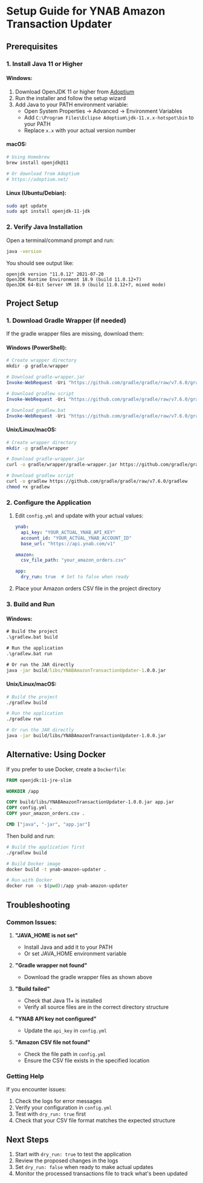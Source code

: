 # Setup Guide for YNAB Amazon Transaction Updater

## Prerequisites

### 1. Install Java 11 or Higher

#### Windows:
1. Download OpenJDK 11 or higher from [Adoptium](https://adoptium.net/)
2. Run the installer and follow the setup wizard
3. Add Java to your PATH environment variable:
   - Open System Properties → Advanced → Environment Variables
   - Add `C:\Program Files\Eclipse Adoptium\jdk-11.x.x-hotspot\bin` to your PATH
   - Replace `x.x` with your actual version number

#### macOS:
```bash
# Using Homebrew
brew install openjdk@11

# Or download from Adoptium
# https://adoptium.net/
```

#### Linux (Ubuntu/Debian):
```bash
sudo apt update
sudo apt install openjdk-11-jdk
```

### 2. Verify Java Installation

Open a terminal/command prompt and run:
```bash
java -version
```

You should see output like:
```
openjdk version "11.0.12" 2021-07-20
OpenJDK Runtime Environment 18.9 (build 11.0.12+7)
OpenJDK 64-Bit Server VM 18.9 (build 11.0.12+7, mixed mode)
```

## Project Setup

### 1. Download Gradle Wrapper (if needed)

If the gradle wrapper files are missing, download them:

#### Windows (PowerShell):
```powershell
# Create wrapper directory
mkdir -p gradle/wrapper

# Download gradle-wrapper.jar
Invoke-WebRequest -Uri "https://github.com/gradle/gradle/raw/v7.6.0/gradle/wrapper/gradle-wrapper.jar" -OutFile "gradle/wrapper/gradle-wrapper.jar"

# Download gradlew script
Invoke-WebRequest -Uri "https://github.com/gradle/gradle/raw/v7.6.0/gradlew" -OutFile "gradlew"

# Download gradlew.bat
Invoke-WebRequest -Uri "https://github.com/gradle/gradle/raw/v7.6.0/gradlew.bat" -OutFile "gradlew.bat"
```

#### Unix/Linux/macOS:
```bash
# Create wrapper directory
mkdir -p gradle/wrapper

# Download gradle-wrapper.jar
curl -o gradle/wrapper/gradle-wrapper.jar https://github.com/gradle/gradle/raw/v7.6.0/gradle/wrapper/gradle-wrapper.jar

# Download gradlew script
curl -o gradlew https://github.com/gradle/gradle/raw/v7.6.0/gradlew
chmod +x gradlew
```

### 2. Configure the Application

1. Edit `config.yml` and update with your actual values:
   ```yaml
   ynab:
     api_key: "YOUR_ACTUAL_YNAB_API_KEY"
     account_id: "YOUR_ACTUAL_YNAB_ACCOUNT_ID"
     base_url: "https://api.ynab.com/v1"

   amazon:
     csv_file_path: "your_amazon_orders.csv"

   app:
     dry_run: true  # Set to false when ready
   ```

2. Place your Amazon orders CSV file in the project directory

### 3. Build and Run

#### Windows:
```cmd
# Build the project
.\gradlew.bat build

# Run the application
.\gradlew.bat run

# Or run the JAR directly
java -jar build/libs/YNABAmazonTransactionUpdater-1.0.0.jar
```

#### Unix/Linux/macOS:
```bash
# Build the project
./gradlew build

# Run the application
./gradlew run

# Or run the JAR directly
java -jar build/libs/YNABAmazonTransactionUpdater-1.0.0.jar
```

## Alternative: Using Docker

If you prefer to use Docker, create a `Dockerfile`:

```dockerfile
FROM openjdk:11-jre-slim

WORKDIR /app

COPY build/libs/YNABAmazonTransactionUpdater-1.0.0.jar app.jar
COPY config.yml .
COPY your_amazon_orders.csv .

CMD ["java", "-jar", "app.jar"]
```

Then build and run:
```bash
# Build the application first
./gradlew build

# Build Docker image
docker build -t ynab-amazon-updater .

# Run with Docker
docker run -v $(pwd):/app ynab-amazon-updater
```

## Troubleshooting

### Common Issues:

1. **"JAVA_HOME is not set"**
   - Install Java and add it to your PATH
   - Or set JAVA_HOME environment variable

2. **"Gradle wrapper not found"**
   - Download the gradle wrapper files as shown above

3. **"Build failed"**
   - Check that Java 11+ is installed
   - Verify all source files are in the correct directory structure

4. **"YNAB API key not configured"**
   - Update the `api_key` in `config.yml`

5. **"Amazon CSV file not found"**
   - Check the file path in `config.yml`
   - Ensure the CSV file exists in the specified location

### Getting Help

If you encounter issues:
1. Check the logs for error messages
2. Verify your configuration in `config.yml`
3. Test with `dry_run: true` first
4. Check that your CSV file format matches the expected structure

## Next Steps

1. Start with `dry_run: true` to test the application
2. Review the proposed changes in the logs
3. Set `dry_run: false` when ready to make actual updates
4. Monitor the processed transactions file to track what's been updated 